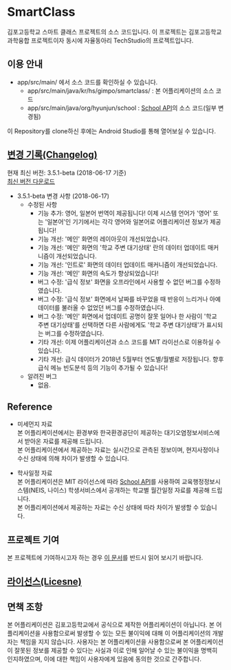 ﻿# SmartClass
 김포고등학교 스마트 클래스 프로젝트의 소스 코드입니다.
 이 프로젝트는 김포고등학교 과학융합 프로젝트이자 동시에 자율동아리 TechStudio의 프로젝트입니다.

## 이용 안내
- app/src/main/ 에서 소스 코드를 확인하실 수 있습니다.
  - app/src/main/java/kr/hs/gimpo/smartclass/ : 본 어플리케이션의 소스 코드
  - app/src/main/java/org/hyunjun/school : [School API](https://github.com/agemor/school-api)의 소스 코드(일부 변경됨)

 이 Repository를 clone하신 후에는 Android Studio를 통해 열어보실 수 있습니다.

## [변경 기록(Changelog)](Changelog.md)

 현재 최신 버전: 3.5.1-beta (2018-06-17 기준)<br>
 [최신 버전 다운로드](app/beta/release/app-beta-release.apk)

- 3.5.1-beta 변경 사항 (2018-06-17)
  - 수정된 사항
    - 기능 추가: 영어, 일본어 번역이 제공됩니다! 이제 시스템 언어가 '영어' 또는 '일본어'인 기기에서는 각각 영어와 일본어로 어플리케이션 정보가 제공됩니다!
    - 기능 개선: '메인' 화면의 레이아웃이 개선되었습니다.
    - 기능 개선: '메인' 화면의 '학교 주변 대기상태' 란의 데이터 업데이트 매커니즘이 개선되었습니다.
    - 기능 개선: '인트로' 화면의 데이터 업데이트 매커니즘이 개선되었습니다.
    - 기능 개선: '메인' 화면의 속도가 향상되었습니다!
    - 버그 수정: '급식 정보' 화면을 오프라인에서 사용할 수 없던 버그를 수정하였습니다.
    - 버그 수정: '급식 정보' 화면에서 날짜를 바꾸었을 때 반응이 느리거나 아예 데이터를 불러올 수 없었던 버그를 수정하였습니다.
    - 버그 수정: '메인' 화면에서 업데이트 공명이 잘못 일어나 한 사람이 '학교 주변 대기상태'를 선택하면 다른 사람에게도 '학교 주변 대기상태'가 표시되는 버그를 수정하였습니다.
    - 기타 개선: 이제 어플리케이션과 소스 코드를 MIT 라이선스로 이용하실 수 있습니다.
    - 기타 개선: 급식 데이터가 2018년 5월부터 연도별/월별로 저장됩니다. 향후 급식 메뉴 빈도분석 등의 기능이 추가될 수 있습니다!
  - 알려진 버그
    - 없음.

## Reference

- 미세먼지 자료<br>
 본 어플리케이션에서는 환경부와 한국환경공단이 제공하는 대기오염정보서비스에서 받아온 자료를 제공해 드립니다.<br>
 본 어플리케이션에서 제공하는 자료는 실시간으로 관측된 정보이며, 현지사정이나 수신 상태에 의해 차이가 발생할 수 있습니다.

- 학사일정 자료<br>
 본 어플리케이션은 MIT 라이선스에 따라 [School API](https://github.com/agemor/school-api)를 사용하여 교육행정정보시스템(NEIS, 나이스) 학생서비스에서 공개하는 학교별 월간일정 자료를 제공해 드립니다.<br>
 본 어플리케이션에서 제공하는 자료는 수신 상태에 따라 차이가 발생할 수 있습니다.

## 프로젝트 기여
 
 본 프로젝트에 기여하시고자 하는 경우 [이 문서](Contribute.md)를 반드시 읽어 보시기 바랍니다.

## [라이선스(Licesne)](LICENSE)
 
## 면책 조항

 본 어플리케이션은 김포고등학교에서 공식으로 제작한 어플리케이션이 아닙니다. 본 어플리케이션을 사용함으로써 발생할 수 있는 모든 불이익에 대해 이 어플리케이션의 개발자는 책임을 지지 않습니다. 사용자는 본 어플리케이션을 사용함으로써 본 어플리케이션이 잘못된 정보를 제공할 수 있다는 사실과 이로 인해 일어날 수 있는 불이익을 명백히 인지하였으며, 이에 대한 책임이 사용자에게 있음에 동의한 것으로 간주합니다.
